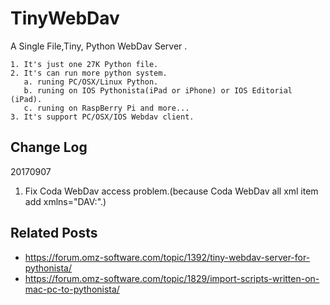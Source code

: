 TinyWebDav
==========

A Single File,Tiny, Python WebDav Server .

    1. It's just one 27K Python file.
    2. It's can run more python system.
       a. runing PC/OSX/Linux Python.
       b. runing on IOS Pythonista(iPad or iPhone) or IOS Editorial (iPad).
       c. runing on RaspBerry Pi and more...
    3. It's support PC/OSX/IOS Webdav client.


Change Log
----------

20170907
1. Fix Coda WebDav access problem.(because Coda WebDav all xml item add xmlns="DAV:".)

Related Posts
-------------

 - https://forum.omz-software.com/topic/1392/tiny-webdav-server-for-pythonista/
 - https://forum.omz-software.com/topic/1829/import-scripts-written-on-mac-pc-to-pythonista/
 
